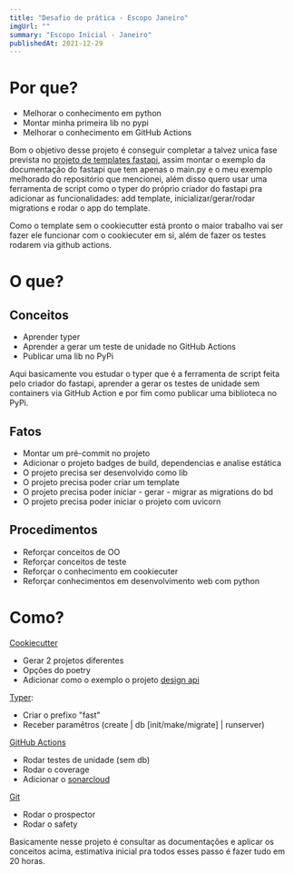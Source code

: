 ```yaml
---
title: "Desafio de prática - Escopo Janeiro"
imgUrl: ""
summary: "Escopo Inicial - Janeiro"
publishedAt: 2021-12-29
---
```


# Por que?
* Melhorar o conhecimento em python
* Montar minha primeira lib no pypi
* Melhorar o conhecimento em GitHub Actions

Bom o objetivo desse projeto é conseguir completar a talvez unica fase prevista no [projeto de templates fastapi](https://github.com/jonatasoli/fastapi-template-cookiecutter),
assim montar o exemplo da documentação do fastapi que tem apenas o main.py e o meu exemplo melhorado do repositório que mencionei, além disso quero usar uma ferramenta de script como o typer do próprio criador do fastapi pra adicionar as funcionalidades: add template, inicializar/gerar/rodar migrations e rodar o app do template.

Como o template sem o cookiecutter está pronto o maior trabalho vai ser fazer ele funcionar com o cookiecuter em si, além de fazer os testes rodarem via github actions.

# O que?

## Conceitos

* Aprender typer
* Aprender a gerar um teste de unidade no GitHub Actions
* Publicar uma lib no PyPi

Aqui basicamente vou estudar o typer que é a ferramenta de script feita pelo criador do fastapi, aprender a gerar os testes de unidade sem containers via GitHub Action e por fim como publicar uma biblioteca no PyPi.

## Fatos

* Montar um pré-commit no projeto
* Adicionar o projeto badges de build, dependencias e analise estática
* O projeto precisa ser desenvolvido como lib
* O projeto precisa poder criar um template
* O projeto precisa poder iniciar - gerar - migrar as migrations do bd
* O projeto precisa poder iniciar o projeto com uvicorn

## Procedimentos

* Reforçar conceitos de OO
* Reforçar conceitos de teste
* Reforçar o conhecimento em cookiecuter
* Reforçar conhecimentos em desenvolvimento web com python

# Como?

[Cookiecutter](https://cookiecutter.readthedocs.io/en/latest/)
* Gerar 2 projetos diferentes
* Opções do poetry
* Adicionar como o exemplo o projeto [design api](https://github.com/jonatasoli/fastapi-design-api-example)

[Typer](https://typer.tiangolo.com/):
* Criar o prefixo "fast"
* Receber paramêtros (create | db [init/make/migrate] | runserver)

[GitHub Actions](https://github.com/features/actions)
* Rodar testes de unidade (sem db)
* Rodar o coverage
* Adicionar o [sonarcloud](https://sonarcloud.io/)

[Git](https://pre-commit.com/)
* Rodar o prospector
* Rodar o safety

Basicamente nesse projeto é consultar as documentações e aplicar os conceitos acima, estimativa inicial pra todos esses passo é fazer tudo em 20 horas.
